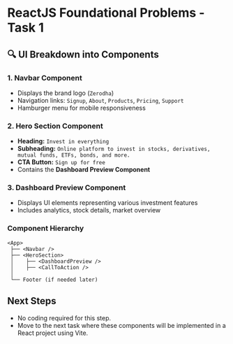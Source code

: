 # ReactJS Foundational Problems - Task 1

## 🔍 UI Breakdown into Components

### **1. Navbar Component**
- Displays the brand logo (`Zerodha`)
- Navigation links: `Signup`, `About`, `Products`, `Pricing`, `Support`
- Hamburger menu for mobile responsiveness

### **2. Hero Section Component**
- **Heading:** `Invest in everything`
- **Subheading:** `Online platform to invest in stocks, derivatives, mutual funds, ETFs, bonds, and more.`
- **CTA Button:** `Sign up for free`
- Contains the **Dashboard Preview Component**

### **3. Dashboard Preview Component**
- Displays UI elements representing various investment features
- Includes analytics, stock details, market overview

### **Component Hierarchy**
```
<App>
 ├── <Navbar />
 ├── <HeroSection>
 │    ├── <DashboardPreview />
 │    ├── <CallToAction />
 │
 └── Footer (if needed later)
```

## **Next Steps**
- No coding required for this step.
- Move to the next task where these components will be implemented in a React project using Vite.

